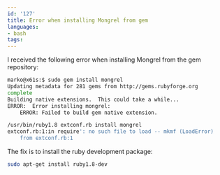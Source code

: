 ```yaml
---
id: '127'
title: Error when installing Mongrel from gem
languages:
- bash
tags:
---
```

I received the following error when installing Mongrel from the gem repository:


```bash
marko@x61s:$ sudo gem install mongrel
Updating metadata for 281 gems from http://gems.rubyforge.org
complete
Building native extensions.  This could take a while...
ERROR:  Error installing mongrel:
	ERROR: Failed to build gem native extension.

/usr/bin/ruby1.8 extconf.rb install mongrel
extconf.rb:1:in require': no such file to load -- mkmf (LoadError)
	from extconf.rb:1
```
    

The fix is to install the ruby development package:


```bash
sudo apt-get install ruby1.8-dev
```
    

